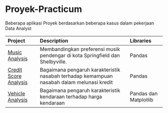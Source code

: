 # Proyek-Practicum
Beberapa aplikasi Proyek berdasarkan beberapa kasus dalam pekerjaan Data Analyst

| Project               | Description                                                                                 | Libraries                      |
|:--------------------- |:------------------------------------------------------------------------------------------- |:------------------------------ |
|[Music  Analysis](https://github.com/ngurahgotama/Proyek-Practicum/blob/main/musik.ipynb)|Membandingkan preferensi musik pendengar di kota Springfield dan Shelbyville.|Pandas|
[Credit Score  Analysis](https://github.com/ngurahgotama/Proyek-Practicum/blob/c9fe07ceb6b5484f6386905c583c6de3edf968e4/credit.ipynb)| Bagaimana pengaruh karakteristik nasabah terhadap kemampuan nasabah dalam melunasi kredit|Pandas|
[Vehicle Analysis](https://github.com/ngurahgotama/Proyek-Practicum/blob/23d98cf9f5acf4c9dc5379cd91e48f48b378c8ec/vehicle.ipynb)| Bagaimana pengaruh karakteristik kendaraan terhadap harga kendaraan|Pandas dan Matplotlib|
